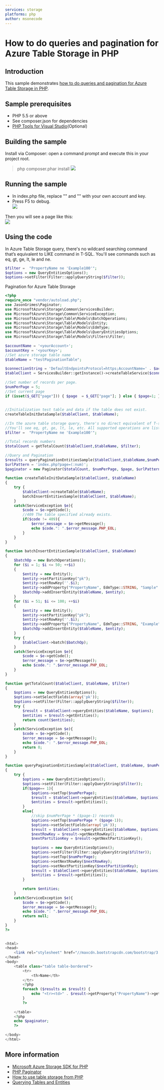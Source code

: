 ```yaml
---
services: storage
platforms: php
author: msonecode
---
```


# How to do queries and pagination for Azure Table Storage in PHP

## Introduction
This sample demonstrates [how to do queries and pagination for Azure Table Storage in PHP](https://code.msdn.microsoft.com/How-to-do-queries-and-08c9ee14).

## Sample prerequisites
- PHP 5.5 or above
- See composer.json for dependencies
- [PHP Tools for Visual Studio][1](Optional)

## Building the sample
Install via Composer: open a command prompt and execute this in your project root.  
> php composer.phar install
![][2] 

## Running the sample
- In index.php file, replace "<yourAccount>" and "<yourKey>" with your own account and key.
- Press F5 to debug.  
![][3]

Then you will see a page like this:  
![][4]

## Using the code
In Azure Table Storage query, there's no wildcard searching command that’s equivalent to LIKE command in T-SQL. You'll see commands such as eq, gt, ge, lt, le and ne. 

``` php
$filter =  "PropertyName ne 'Example100'"; 
$options = new QueryEntitiesOptions(); 
$options->setFilter(Filter::applyQueryString($filter));
```

Pagination for Azure Table Storage

``` php
<?php 
require_once "vendor/autoload.php"; 
use JasonGrimes\Paginator; 
use MicrosoftAzure\Storage\Common\ServicesBuilder; 
use MicrosoftAzure\Storage\Common\ServiceException; 
use MicrosoftAzure\Storage\Table\Models\BatchOperations; 
use MicrosoftAzure\Storage\Table\Models\Entity; 
use MicrosoftAzure\Storage\Table\Models\EdmType; 
use MicrosoftAzure\Storage\Table\Models\QueryEntitiesOptions; 
use MicrosoftAzure\Storage\Table\Models\Filters\Filter; 
 
$accountName = '<yourAccount>'; 
$accountKey = '<yourKey>'; 
//Set azure storage table name 
$tableName = "testPaginationTable"; 
 
$connectionString = 'DefaultEndpointsProtocol=https;AccountName=' . $accountName . ';AccountKey=' .$accountKey. ''; 
$tableClient = ServicesBuilder::getInstance()->createTableService($connectionString); 
 
//Set number of records per page. 
$numPerPage = 5; 
//Set current page 
if (isset($_GET["page"])) { $page  = $_GET["page"]; } else { $page=1; }; 
 
 
//Initialization test table and data if the table does not exist. 
createTableInitDataSample($tableClient, $tableName); 
 
//In the azure table storage query, there's no direct equivalent of T-sql's LIKE command, as there is no wildcard searching. 
//You'll see eq, gt, ge, lt, le, etc. All supported operations are listed here. https://msdn.microsoft.com/library/azure/dd894031.aspx?f=255&MSPPError=-2147217396 
$filter =  "PropertyName ne 'Example100'"; 
 
//Total records numbers 
$totalCount = getTotalCount($tableClient,$tableName, $filter); 
 
//Query and Pagination 
$results = queryPaginationEntitiesSample($tableClient,$tableName,$numPerPage,$page, $filter); 
$urlPattern = 'index.php?page=(:num)'; 
$paginator = new Paginator($totalCount, $numPerPage, $page, $urlPattern); 
 
function createTableInitDataSample($tableClient, $tableName) 
{ 
    try { 
        $tableClient->createTable($tableName); 
        batchInsertEntitiesSample($tableClient, $tableName); 
    } 
    catch(ServiceException $e){ 
        $code = $e->getCode(); 
        //409 The table specified already exists. 
        if($code != 409){ 
            $error_message = $e->getMessage(); 
            echo $code.": ".$error_message.PHP_EOL; 
        } 
    } 
} 
 
function batchInsertEntitiesSample($tableClient, $tableName) 
{ 
    $batchOp = new BatchOperations(); 
    for ($i = 1; $i <= 50; ++$i) 
    { 
        $entity = new Entity(); 
        $entity->setPartitionKey("pk"); 
        $entity->setRowKey(''.$i); 
        $entity->addProperty("PropertyName", EdmType::STRING, "Sample".$i); 
        $batchOp->addInsertEntity($tableName, $entity); 
    } 
    for ($i = 51; $i <= 100; ++$i) 
    { 
        $entity = new Entity(); 
        $entity->setPartitionKey("pk"); 
        $entity->setRowKey(''.$i); 
        $entity->addProperty("PropertyName", EdmType::STRING, "Example".$i); 
        $batchOp->addInsertEntity($tableName, $entity); 
    } 
    try { 
        $tableClient->batch($batchOp); 
    } 
    catch(ServiceException $e){ 
        $code = $e->getCode(); 
        $error_message = $e->getMessage(); 
        echo $code.": ".$error_message.PHP_EOL; 
    } 
} 
 
function getTotalCount($tableClient, $tableName, $filter) 
{ 
    $options = new QueryEntitiesOptions(); 
    $options->setSelectFields(array('pk')); 
    $options->setFilter(Filter::applyQueryString($filter)); 
    try { 
        $result = $tableClient->queryEntities($tableName, $options); 
        $entities = $result->getEntities(); 
        return count($entities); 
    } 
    catch(ServiceException $e){ 
        $code = $e->getCode(); 
        $error_message = $e->getMessage(); 
        echo $code.": ".$error_message.PHP_EOL; 
        return 0; 
    } 
} 
 
function queryPaginationEntitiesSample($tableClient, $tableName, $numPerPage, $page, $filter) 
{ 
    try { 
        $options = new QueryEntitiesOptions(); 
        $options->setFilter(Filter::applyQueryString($filter)); 
        if($page== 1){ 
            $options->setTop($numPerPage); 
            $result = $tableClient->queryEntities($tableName, $options); 
            $entities = $result->getEntities(); 
        } 
        else{ 
            //skip $numPerPage * ($page-1) records 
            $options->setTop($numPerPage * ($page-1)); 
            $options->setSelectFields(array('pk')); 
            $result = $tableClient->queryEntities($tableName, $options); 
            $nextRowKey = $result->getNextRowKey(); 
            $nextPartitionKey = $result->getNextPartitionKey(); 
 
            $options = new QueryEntitiesOptions(); 
            $options->setFilter(Filter::applyQueryString($filter)); 
            $options->setTop($numPerPage); 
            $options->setNextRowKey($nextRowKey); 
            $options->setNextPartitionKey($nextPartitionKey); 
            $result = $tableClient->queryEntities($tableName, $options); 
            $entities = $result->getEntities(); 
        } 
 
        return $entities; 
    } 
    catch(ServiceException $e){ 
        $code = $e->getCode(); 
        $error_message = $e->getMessage(); 
        echo $code.": ".$error_message.PHP_EOL; 
        return null; 
    } 
} 
?> 
 
 
<html> 
<head> 
    <link rel="stylesheet" href="//maxcdn.bootstrapcdn.com/bootstrap/3.2.0/css/bootstrap.min.css" /> 
</head> 
<body> 
    <table class="table table-bordered"> 
        <tr> 
            <th>Name</th> 
        </tr> 
        <?php 
        foreach ($results as $result) { 
            echo "<tr><td>" . $result->getProperty("PropertyName")->getValue() ."</td></tr>"; 
        } 
        ?> 
 
    </table> 
    <?php 
    echo $paginator; 
    ?> 
 
</body> 
</html>
```

## More information
- [Microsoft Azure Storage SDK for PHP][5]
- [PHP Paginator][6]
- [How to use table storage from PHP][7]
- [Querying Tables and Entities][8]

[1]: https://visualstudiogallery.msdn.microsoft.com/6eb51f05-ef01-4513-ac83-4c5f50c95fb5
[2]: images/1.png
[3]: images/2.png
[4]: images/3.png
[5]: https://github.com/Azure/azure-storage-php
[6]: https://github.com/jasongrimes/php-paginator
[7]: https://github.com/jasongrimes/php-paginatorHow%20to%20use%20table%20storage%20from%20PHP
[8]: https://msdn.microsoft.com/library/azure/dd894031.aspx?f=255&MSPPError=-2147217396
